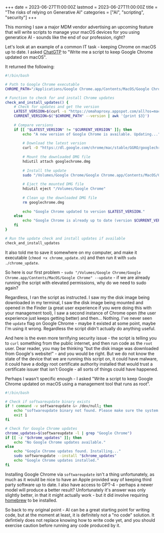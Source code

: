 +++
date = 2023-06-27T11:00:00Z
lastmod = 2023-06-27T11:00:00Z
title = "The risks of relying on Generative AI"
categories = ["AI", "scripting", "security"]
+++

This morning I saw a major MDM vendor advertising an upcoming feature that will write scripts to manage your macOS devices for you using generatice AI - sounds like the end of our profession, right?

Let's look at an example of a common IT task - keeping Chrome on macOS up to date. I asked [ChatGTP](https://chat.openai.com) to "Write me a script to keep Google Chrome updated on macOS".

It returned the following:

``` bash
#!/bin/bash

# Path to Google Chrome executable
CHROME_PATH="/Applications/Google Chrome.app/Contents/MacOS/Google Chrome"

# Function to check for and install Chrome updates
check_and_install_updates() {
    # Check for updates and get the version
    LATEST_VERSION=$(curl -s "https://omahaproxy.appspot.com/all?os=mac" | grep -m 1 stableversion | cut -d '"' -f 2)
    CURRENT_VERSION=$("$CHROME_PATH" --version | awk '{print $3}')
    
    # Compare versions
    if [[ "$LATEST_VERSION" != "$CURRENT_VERSION" ]]; then
        echo "A new version of Google Chrome is available. Updating..."
        
        # Download the latest version
        curl -O "https://dl.google.com/chrome/mac/stable/GGRO/googlechrome.dmg"
        
        # Mount the downloaded DMG file
        hdiutil attach googlechrome.dmg
        
        # Install the update
        sudo "/Volumes/Google Chrome/Google Chrome.app/Contents/MacOS/Google Chrome" --update
        
        # Eject the mounted DMG file
        hdiutil eject "/Volumes/Google Chrome"
        
        # Clean up the downloaded DMG file
        rm googlechrome.dmg
        
        echo "Google Chrome updated to version $LATEST_VERSION."
    else
        echo "Google Chrome is already up to date (version $CURRENT_VERSION)."
    fi
}

# Run the update check and install updates if available
check_and_install_updates
```

It also told me to save it somewhere on my computer, and make it executable (`chmod +x chrome_update.sh`) and then run it with `sudo ./chrome_update`.

So here is our first problem - `sudo "/Volumes/Google Chrome/Google Chrome.app/Contents/MacOS/Google Chrome" --update` - if we are already running the script with elevated permissions, why do we need to sudo again?

Regardless, I ran the script as instructed. I saw my the disk image being downloaded in my terminal, I saw the disk image being mounted and opened in the Finder (a great user experience if you were doing this with your management tool), I saw a second instance of Chrome open (the user experience just keeps getting better) and then... Nothing. I've never seen the `update` flag on Google Chrome - maybe it existed at some point, maybe I'm using it wrong. Regardless the script didn't actually do anything useful.

And here is the even more terrifying security issue - the script is telling you to `curl` something from the public internet, and then run code as the `root` user. Dear reader, you may be thinking "but the disk image was downloaded from Google's website!" - and you would be right. But we do not know the state of the device that we are running this script on, it could have malware, it could have a dodgy root certificate authority installed that would trust a certificate issuer that isn't Google - all sorts of things could have happened.

Perhaps I wasn't specific enough - I asked "Write a script to keep Google Chrome updated on macOS using a management tool that runs as root".

``` bash
#!/bin/bash

# Check if softwareupdate binary exists
if ! command -v softwareupdate &> /dev/null; then
    echo "softwareupdate binary not found. Please make sure the system software is up to date."
    exit 1
fi

# Check for Google Chrome updates
chrome_updates=$(softwareupdate -l | grep "Google Chrome")
if [[ -z "$chrome_updates" ]]; then
    echo "No Google Chrome updates available."
else
    echo "Google Chrome updates found. Installing..."
    sudo softwareupdate --install "$chrome_updates"
    echo "Google Chrome updates installed."
fi
```

Installing Google Chrome via `softwareupdate` isn't a thing unfortunately, as much as it would be nice to have an Apple provided way of keeping third party software up to date. I also have access to GPT-4 - perhaps a newer model will produce a better result? Unfortunately it's answer was only slightly better, in that it might actually work - but it did involve requiring [homebrew](https://brew.sh) to be installed.

So back to my original point - AI can be a great starting point for writing code, but at the moment at least, it is definitely not a "no code" solution. It defintiely does not replace knowing how to write code yet, and you should exercise caution before running any code produced by it.
